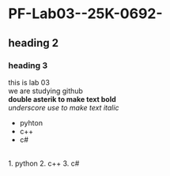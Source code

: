 # PF-Lab03--25K-0692-
## heading 2
### heading 3
this is lab 03
<br/>
we are studying github
<br/>
**double asterik to make text bold**
<br/>
_underscore use to make text italic_
<br/>
- pyhton
- c++
- c#
<br/>
1. python
2. c++
3. c#
